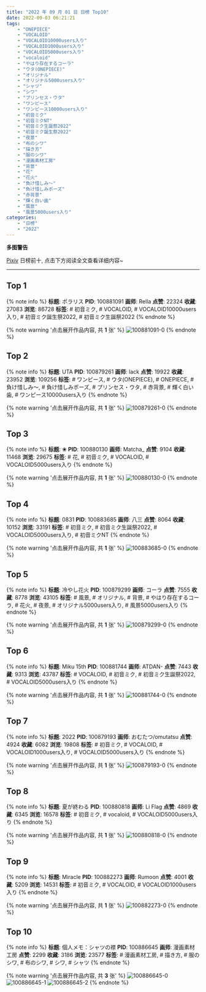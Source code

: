 ```yaml
---
title: "2022 年 09 月 01 日 日榜 Top10"
date: 2022-09-03 06:21:21
tags:
    - "ONEPIECE"
    - "VOCALOID"
    - "VOCALOID10000users入り"
    - "VOCALOID1000users入り"
    - "VOCALOID5000users入り"
    - "vocaloid"
    - "やはり存在するコーラ"
    - "ウタ(ONEPIECE)"
    - "オリジナル"
    - "オリジナル5000users入り"
    - "シャツ"
    - "シワ"
    - "プリンセス・ウタ"
    - "ワンピース"
    - "ワンピース10000users入り"
    - "初音ミク"
    - "初音ミクNT"
    - "初音ミク生誕祭2022"
    - "初音ミク誕生祭2022"
    - "夜景"
    - "布のシワ"
    - "描き方"
    - "服のシワ"
    - "漫画素材工房"
    - "背景"
    - "花"
    - "花火"
    - "負け惜しみ〜"
    - "負け惜しみポーズ"
    - "赤背景"
    - "輝く白い歯"
    - "風景"
    - "風景5000users入り"
categories:
    - "日榜"
    - "2022"
---
```


<i class="fa fa-triangle-exclamation"></i>**多图警告**<i class="fa fa-triangle-exclamation"></i>

[Pixiv](https://www.pixiv.net/) 日榜前十, 点击下方阅读全文查看详细内容~

<!-- more -->

---

## Top 1

{% note info %}
**标题**: ポラリス
**PID**: 100881091 **画师**: Rella
**点赞**: 22324 **收藏**: 27083 **浏览**: 86728
**标签**: # 初音ミク, # VOCALOID, # VOCALOID10000users入り, # 初音ミク誕生祭2022, # 初音ミク生誕祭2022
{% endnote %}

{% note warning '点击展开作品内容, 共 **1** 张' %}
![100881091-0](https://i.pixiv.re/img-original/img/2022/08/31/00/39/15/100881091_p0.jpg)
{% endnote %}

## Top 2

{% note info %}
**标题**: UTA
**PID**: 100879261 **画师**: lack
**点赞**: 19922 **收藏**: 23952 **浏览**: 109256
**标签**: # ワンピース, # ウタ(ONEPIECE), # ONEPIECE, # 負け惜しみ〜, # 負け惜しみポーズ, # プリンセス・ウタ, # 赤背景, # 輝く白い歯, # ワンピース10000users入り
{% endnote %}

{% note warning '点击展开作品内容, 共 **1** 张' %}
![100879261-0](https://i.pixiv.re/img-original/img/2022/08/31/00/00/22/100879261_p0.png)
{% endnote %}

## Top 3

{% note info %}
**标题**: ❀
**PID**: 100880130 **画师**: Matcha_
**点赞**: 9104 **收藏**: 11468 **浏览**: 29675
**标签**: # 花, # 初音ミク, # VOCALOID, # VOCALOID5000users入り
{% endnote %}

{% note warning '点击展开作品内容, 共 **1** 张' %}
![100880130-0](https://i.pixiv.re/img-original/img/2022/08/31/00/12/35/100880130_p0.png)
{% endnote %}

## Top 4

{% note info %}
**标题**: 0831
**PID**: 100883685 **画师**: 八三
**点赞**: 8064 **收藏**: 10152 **浏览**: 33191
**标签**: # 初音ミク, # 初音ミク生誕祭2022, # VOCALOID5000users入り, # 初音ミクNT
{% endnote %}

{% note warning '点击展开作品内容, 共 **1** 张' %}
![100883685-0](https://i.pixiv.re/img-original/img/2022/08/31/02/47/22/100883685_p0.png)
{% endnote %}

## Top 5

{% note info %}
**标题**: 冷やし花火
**PID**: 100879299 **画师**: コーラ
**点赞**: 7555 **收藏**: 8778 **浏览**: 43105
**标签**: # 風景, # オリジナル, # 背景, # やはり存在するコーラ, # 花火, # 夜景, # オリジナル5000users入り, # 風景5000users入り
{% endnote %}

{% note warning '点击展开作品内容, 共 **1** 张' %}
![100879299-0](https://i.pixiv.re/img-original/img/2022/08/31/00/00/33/100879299_p0.jpg)
{% endnote %}

## Top 6

{% note info %}
**标题**: Miku 15th
**PID**: 100881744 **画师**: ATDAN-
**点赞**: 7443 **收藏**: 9313 **浏览**: 43787
**标签**: # VOCALOID, # 初音ミク, # 初音ミク生誕祭2022, # VOCALOID5000users入り
{% endnote %}

{% note warning '点击展开作品内容, 共 **1** 张' %}
![100881744-0](https://i.pixiv.re/img-original/img/2022/08/31/01/02/16/100881744_p0.jpg)
{% endnote %}

## Top 7

{% note info %}
**标题**: 2022
**PID**: 100879193 **画师**: おむたつ/omutatsu
**点赞**: 4924 **收藏**: 6082 **浏览**: 19808
**标签**: # 初音ミク, # VOCALOID, # VOCALOID1000users入り, # VOCALOID5000users入り
{% endnote %}

{% note warning '点击展开作品内容, 共 **1** 张' %}
![100879193-0](https://i.pixiv.re/img-original/img/2022/08/31/00/00/14/100879193_p0.jpg)
{% endnote %}

## Top 8

{% note info %}
**标题**: 夏が終わる
**PID**: 100880818 **画师**: Li Flag
**点赞**: 4869 **收藏**: 6345 **浏览**: 16578
**标签**: # 初音ミク, # vocaloid, # VOCALOID5000users入り
{% endnote %}

{% note warning '点击展开作品内容, 共 **1** 张' %}
![100880818-0](https://i.pixiv.re/img-original/img/2022/08/31/00/31/55/100880818_p0.jpg)
{% endnote %}

## Top 9

{% note info %}
**标题**: Miracle
**PID**: 100882273 **画师**: Rumoon
**点赞**: 4001 **收藏**: 5209 **浏览**: 14531
**标签**: # 初音ミク, # VOCALOID, # VOCALOID1000users入り
{% endnote %}

{% note warning '点击展开作品内容, 共 **1** 张' %}
![100882273-0](https://i.pixiv.re/img-original/img/2022/08/31/01/24/39/100882273_p0.jpg)
{% endnote %}

## Top 10

{% note info %}
**标题**: 個人メモ：シャツの襟
**PID**: 100886645 **画师**: 漫画素材工房
**点赞**: 2299 **收藏**: 3186 **浏览**: 23577
**标签**: # 漫画素材工房, # 描き方, # 服のシワ, # 布のシワ, # シワ, # シャツ
{% endnote %}

{% note warning '点击展开作品内容, 共 **3** 张' %}
![100886645-0](https://i.pixiv.re/img-original/img/2022/08/31/08/00/02/100886645_p0.jpg)
![100886645-1](https://i.pixiv.re/img-original/img/2022/08/31/08/00/02/100886645_p1.jpg)
![100886645-2](https://i.pixiv.re/img-original/img/2022/08/31/08/00/02/100886645_p2.jpg)
{% endnote %}
